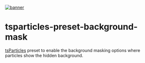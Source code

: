 [![banner](https://cdn.matteobruni.it/images/particles/banner2.png)](https://particles.matteobruni.it)

# tsparticles-preset-background-mask

[tsParticles](https://github.com/matteobruni/tsparticles) preset to enable the background masking options where particles show the hidden background.
